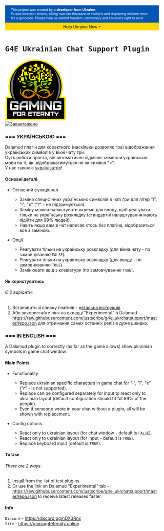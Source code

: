 [![Stand With Ukraine](https://raw.githubusercontent.com/vshymanskyy/StandWithUkraine/main/banner-direct-single.svg)](https://stand-with-ukraine.pp.ua)

# `G4E Ukrainian Chat Support Plugin`

[![logo](images/icon.png)](https://gaming4eternity.online)  
[![Завантажено](https://img.shields.io/github/downloads/justscribe/g4e_ukrchatsupport/total)](https://github.com/justscribe/g4e_ukrchatsupport)

### === УКРАЇНСЬКОЮ ===
Dalamud плагін для коректного (наскільки дозволяє гра) відображення українських символів у вікні чату гри.  
Суть роботи проста, він автоматично підміняє символи української мови на ті, які відображатимуться не як символ "=".  
У нас також є [українізатор](https://github.com/justscribe/ffxiv_ukrainian)!

#### **Основні деталі**

* Основний функціонал
  * Заміна специфічних українських символів в чаті гри для літер "і", "ї", "є" ("ґ" - не підтримується).
  * Заміну можна налаштувати окремо для вводу, щоб реагувати тільки на українську розкладку (стандартні налаштування мають підійти для 99% людей).
  * Навіть якщо вам в чат написав хтось без плагіна, відобразиться все з заміною.

* Опції
  * Реагувати тільки на українську розкладку (для вікна чату - по замовчуванню `FALSE`).
  * Реагувати тільки на українську розкладку (для вводу - по замовчуванню `TRUE`).
  * Замінювати ввід з клавіатури (по замовчуванню `TRUE`).

#### **Як користуватись**

###### Є 2 варіанти:
1. Встановити зі списку плагінів - [детальна інструкція](https://kutok.io/g4eukrchatsupport/yak_vstanovyty_plahin_-hbi).
2. Або використайте лінк на вкладці "Experimental" в Dalamud - https://raw.githubusercontent.com/justscribe/g4e_ukrchatsupport/master/repo.json для отримання самих останніх релізів дуже швидко.

### === IN ENGLISH ===
A Dalamud plugin to correctly (as far as the game allows) show ukrainian symbols in game chat window.

#### **Main Points**

* Functionality
  * Replace ukrainian specific characters in game chat for "і", "ї", "є" ("ґ" - is not supported).
  * Replace can be configured separately for input to react only to ukrainian layout (default configuration should fit fot 99% of the people).
  * Even if someone wrote in your chat without a plugin, all will be shown with replacement.

* Config options
  * React only to ukrainian layout (for chat window - default is `FALSE`).
  * React only to ukrainian layout (for input - default is `TRUE`).
  * Replace keyboard input (default is `TRUE`).

#### **To Use**

###### There are 2 ways:
1. Install from the list of test plugins.
2. Or use the link on Dalamud "Experimental" tab - https://raw.githubusercontent.com/justscribe/g4e_ukrchatsupport/master/repo.json to receive latest releases faster.

#### **Info**

`Discord` - https://discord.gg/nDX3Rnx \
`Site` - https://gaming4eternity.online
